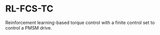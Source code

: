 # RL-FCS-TC
Reinforcement learning-based torque control  with a finite control set to control a PMSM drive.
